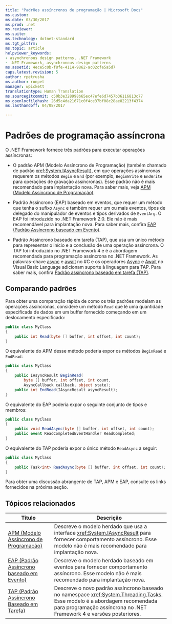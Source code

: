 ```yaml
---
title: "Padrões assíncronos de programação | Microsoft Docs"
ms.custom: 
ms.date: 03/30/2017
ms.prod: .net
ms.reviewer: 
ms.suite: 
ms.technology: dotnet-standard
ms.tgt_pltfrm: 
ms.topic: article
helpviewer_keywords:
- asynchronous design patterns, .NET Framework
- .NET Framework, asynchronous design patterns
ms.assetid: 4ece5c0b-f8fe-4114-9862-ac02cfe5a5d7
caps.latest.revision: 5
author: rpetrusha
ms.author: ronpet
manager: wpickett
translationtype: Human Translation
ms.sourcegitcommit: c50b3e328998b65ec47efe6d7457b36116813c77
ms.openlocfilehash: 26d5c4da21671c0f4ce37bf08c28ae82213f4374
ms.lasthandoff: 04/08/2017

---
```

# <a name="asynchronous-programming-patterns"></a>Padrões de programação assíncrona
O .NET Framework fornece três padrões para executar operações assíncronas:  
  
-   O padrão APM (Modelo Assíncrono de Programação) (também chamado de padrão <xref:System.IAsyncResult>), em que operações assíncronas requerem os métodos `Begin` e `End` (por exemplo, `BeginWrite` e `EndWrite` para operações de gravação assíncronas). Esse padrão não é mais recomendado para implantação nova. Para saber mais, veja [APM (Modelo Assíncrono de Programação)](../../../docs/standard/asynchronous-programming-patterns/asynchronous-programming-model-apm.md).  
  
-   Padrão Assíncrono (EAP) baseado em eventos, que requer um método que tenha o sufixo `Async` e também requer um ou mais eventos, tipos de delegado do manipulador de eventos e tipos derivados de `EventArg`. O EAP foi introduzido no .NET Framework 2.0. Ele não é mais recomendável para implantação nova. Para saber mais, confira [EAP (Padrão Assíncrono baseado em Evento)](../../../docs/standard/asynchronous-programming-patterns/event-based-asynchronous-pattern-eap.md).  
  
-   Padrão Assíncrono baseado em tarefa (TAP), que usa um único método para representar o início e a conclusão de uma operação assíncrona. O TAP foi introduzido no .NET Framework 4 e é a abordagem recomendada para programação assíncrona no .NET Framework. As palavras-chave [async](~/docs/csharp/language-reference/keywords/async.md) e [await](~/docs/csharp/language-reference/keywords/await.md) no #C e os operadores [Async](~/docs/visual-basic/language-reference/modifiers/async.md) e [Await](~/docs/visual-basic/language-reference/operators/await-operator.md) no Visual Basic Language adicionam suporte à linguagem para TAP. Para saber mais, confira [Padrão assíncrono baseado em tarefa (TAP)](../../../docs/standard/asynchronous-programming-patterns/task-based-asynchronous-pattern-tap.md).  
  
## <a name="comparing-patterns"></a>Comparando padrões  
 Para obter uma comparação rápida de como os três padrões modelam as operações assíncronas, considere um método `Read` que lê uma quantidade especificada de dados em um buffer fornecido começando em um deslocamento especificado:  
  
```csharp  
public class MyClass  
{  
    public int Read(byte [] buffer, int offset, int count);  
}  
```  
  
 O equivalente do APM desse método poderia expor os métodos `BeginRead` e `EndRead`:  
  
```csharp  
public class MyClass  
{  
    public IAsyncResult BeginRead(  
        byte [] buffer, int offset, int count,   
        AsyncCallback callback, object state);  
    public int EndRead(IAsyncResult asyncResult);  
}  
```  
  
 O equivalente do EAP poderia expor o seguinte conjunto de tipos e membros:  
  
```csharp  
public class MyClass  
{  
    public void ReadAsync(byte [] buffer, int offset, int count);  
    public event ReadCompletedEventHandler ReadCompleted;  
}  
```  
  
 O equivalente do TAP poderia expor o único método `ReadAsync` a seguir:  
  
```csharp  
public class MyClass  
{  
    public Task<int> ReadAsync(byte [] buffer, int offset, int count);  
}  
```  
  
 Para obter uma discussão abrangente de TAP, APM e EAP, consulte os links fornecidos na próxima seção.  
  
## <a name="related-topics"></a>Tópicos relacionados  
  
|Título|Descrição|  
|-----------|-----------------|  
|[APM (Modelo Assíncrono de Programação)](../../../docs/standard/asynchronous-programming-patterns/asynchronous-programming-model-apm.md)|Descreve o modelo herdado que usa a interface <xref:System.IAsyncResult> para fornecer comportamento assíncrono. Esse modelo não é mais recomendado para implantação nova.|  
|[EAP (Padrão Assíncrono baseado em Evento)](../../../docs/standard/asynchronous-programming-patterns/event-based-asynchronous-pattern-eap.md)|Descreve o modelo herdado baseado em eventos para fornecer comportamento assíncrono. Esse modelo não é mais recomendado para implantação nova.|  
|[TAP (Padrão Assíncrono Baseado em Tarefa)](../../../docs/standard/asynchronous-programming-patterns/task-based-asynchronous-pattern-tap.md)|Descreve o novo padrão assíncrono baseado no namespace <xref:System.Threading.Tasks>. Esse modelo é a abordagem recomendada para programação assíncrona no .NET Framework 4 e versões posteriores.|
